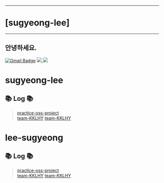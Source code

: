 ------------------------
 # [sugyeong-lee]
 ------------------------
 ## 안녕하세요.
 [![Gmail Badge](https://img.shields.io/badge/-Gmail-c14438?style=flat-square&logo=Gmail&logoColor=white&link=mailto:653waterscape@hufs.ac.kr)](mailto:653waterscape@hufs.ac.kr) <a href = "[https://www.notion.so/2-804f85fc028e4319b4a8896434a0e20f](https://bit.ly/3w0sazA)" target="_blank"><img src="https://img.shields.io/badge/Notion-000000?style=for-the-badge&logo=Notion&logoColor=white"> 
</a><a href = "[https://blog.naver.com/h1009218](https://blog.naver.com/waterscape2021)" target="_blank"><img src="https://img.shields.io/badge/Naver-03C75A?style=for-the-badge&logo=Naver&logoColor=white"> </a>
 
# sugyeong-lee

## 📚 Log 📚
> [practice-oss-project](https://github.com/sugyeong-lee/practice-oss-project.git)  
> [team-KKLHY](https://github.com/sugyeong-lee/team-KKLHY.git)
> [team-KKLHY](https://github.com/sugyeong-lee/team-KKLHY.git)

# lee-sugyeong

## 📚 Log 📚
> [practice-oss-project](https://github.com/sugyeong-lee/practice-oss-project.git)  
> [team-KKLHY](https://github.com/sugyeong-lee/team-KKLHY.git)
> [team-KKLHY](https://github.com/sugyeong-lee/team-KKLHY.git)
